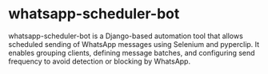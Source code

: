 # whatsapp-scheduler-bot
whatsapp-scheduler-bot is a Django-based automation tool that allows scheduled sending of WhatsApp messages using Selenium and pyperclip. It enables grouping clients, defining message batches, and configuring send frequency to avoid detection or blocking by WhatsApp.
